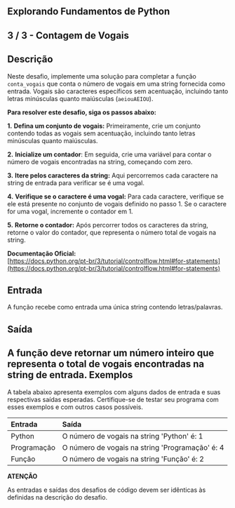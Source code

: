 Explorando Fundamentos de Python
--------------------------------
3 / 3 - Contagem de Vogais
--------------------------

Descrição
---------

Neste desafio, implemente uma solução para completar a função `conta_vogais` que conta o número de vogais em uma string
fornecida como entrada. Vogais são caracteres específicos sem acentuação, incluindo tanto letras minúsculas quanto
maiúsculas (`aeiouAEIOU`).

**Para resolver este desafio, siga os passos abaixo:**

**1.** **Defina um conjunto de vogais:** Primeiramente, crie um conjunto contendo todas as vogais sem acentuação,
incluindo tanto letras minúsculas quanto maiúsculas.

**2.** **Inicialize um contador**: Em seguida, crie uma variável para contar o número de vogais encontradas na string,
começando com zero.

**3.** **Itere pelos caracteres da string:** Aqui percorremos cada caractere na string de entrada para verificar se é
uma vogal.

**4.** **Verifique se o caractere é uma vogal:** Para cada caractere, verifique se ele está presente no conjunto de
vogais definido no passo 1. Se o caractere for uma vogal, incremente o contador em 1.

**5.** **Retorne o contador:** Após percorrer todos os caracteres da string, retorne o valor do contador, que representa
o número total de vogais na string.

**Documentação Oficial:**  
[https://docs.python.org/pt-br/3/tutorial/controlflow.html#for-statements](https://docs.python.org/pt-br/3/tutorial/controlflow.html#for-statements)

Entrada
-------

A função recebe como entrada uma única string contendo letras/palavras.

Saída
-----

A função deve retornar um número inteiro que representa o total de vogais encontradas na string de entrada. Exemplos
--------

A tabela abaixo apresenta exemplos com alguns dados de entrada e suas respectivas saídas esperadas. Certifique-se de
testar seu programa com esses exemplos e com outros casos possíveis.

| Entrada     | Saída                                           |
|:------------|:------------------------------------------------|
| Python      | O número de vogais na string 'Python' é: 1      |
| Programação | O número de vogais na string 'Programação' é: 4 |
| Função      | O número de vogais na string 'Função' é: 2      |

**ATENÇÃO**

As entradas e saídas dos desafios de código devem ser idênticas às definidas na descrição do desafio.
